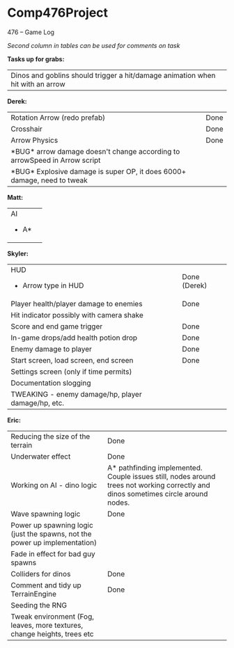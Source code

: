# Comp476Project
476 – Game Log

<em>Second column in tables can be used for comments on task
</em>

<strong>Tasks up for grabs:</strong>
<table>
	<tr>
		<td>Dinos and goblins should trigger a hit/damage animation when hit with an arrow</td>
		<td></td>
	</tr>
</table>

<strong>Derek:</strong>
<table>
	<tr>
		<td>Rotation Arrow (redo prefab)</td>
		<td>Done</td>
	</tr>
	<tr>
		<td>Crosshair</td>
		<td>Done</td>
	</tr>
	<tr>
		<td>Arrow Physics</td>
		<td>Done</td>
	</tr>
	<tr>
		<td>*BUG* arrow damage doesn't change according to arrowSpeed in Arrow script</td>
		<td></td>
	</tr>
	<tr>
		<td>*BUG* Explosive damage is super OP, it does 6000+ damage, need to tweak</td>
		<td></td>
	</tr>
</table>

<strong>Matt:</strong>
<table>
	<tr>
		<td>AI
			<ul><li>A*</li></ul>
		</td>
		<td></td>
	</tr>
</table>

<strong>Skyler:</strong>
<table>
	<tr>
		<td>HUD
			<ul>
				<li>Arrow type in HUD</li>
			</ul>
		</td>
		<td>Done (Derek)</td>
	</tr>
	<tr>
		<td>Player health/player damage to enemies
		<td>Done</td>
	</tr>
	<tr>
		<td>Hit indicator possibly with camera shake</td>
		<td></td>
	</tr>
	<tr>
		<td>Score and end game trigger</td>
		<td>Done</td>
	</tr
	<tr>
		<td>In-game drops/add health potion drop</td>
		<td>Done</td>
	</tr>
	<tr>
		<td>Enemy damage to player</td>
		<td>Done</td>
	</tr>
	<tr>
		<td>Start screen, load screen, end screen</td>
		<td>Done</td>
	</tr>
		<tr>
		<td>Settings screen (only if time permits)</td>
		<td></td>
	</tr>
	<tr>
		<td>Documentation slogging</td>
		<td></td>
	</tr>
	<tr>
		<td>TWEAKING - enemy damage/hp, player damage/hp, etc.</td>
		<td></td
	</tr>
</table>

<strong>Eric:</strong>
<table>
	<tr>
		<td>Reducing the size of the terrain</td>
		<td>Done</td>
	</tr>
	<tr>
		<td>Underwater effect</td>
		<td>Done</td>
	</tr>
	<tr>
		<td>Working on AI - dino logic</td>
		<td>A* pathfinding implemented. Couple issues still, nodes around trees not working correctly and dinos sometimes 			circle around nodes.</td>
	</tr>
	<tr>
		<td>Wave spawning logic</td>
		<td>Done</td>
	</tr>
	<tr>
		<td>Power up spawning logic (just the spawns, not the power up implementation)</td>
		<td></td>
	</tr>
	<tr>
		<td>Fade in effect for bad guy spawns</td>
		<td></td>
	</tr>
	<tr>
		<td>Colliders for dinos</td>
		<td>Done</td>
	</tr>
	<tr>
		<td>Comment and tidy up TerrainEngine</td>
		<td>Done</td>
	</tr>
	<tr>
		<td>Seeding the RNG</td>
		<td></td>
	</tr>
	<tr>
		<td>Tweak environment (Fog, leaves, more textures, change heights, trees etc</td>
		<td></td>
	</tr>
</table>
